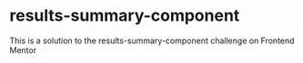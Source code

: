 # results-summary-component
This is a solution to the results-summary-component challenge on Frontend Mentor
